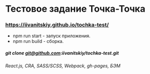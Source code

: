 # Тестовое задание Точка-Точка

### https://iivanitskiy.github.io/tochka-test/

* npm run start - запуск приложения.
* npm run build - сборка.

##### git clone git@github.com:iivanitskiy/tochka-test.git

###### React.js, CRA, SASS/SCSS, Webpack, gh-pages, БЭМ
